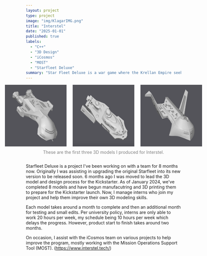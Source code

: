 ```yaml
---
layout: project
type: project
image: "img/KlagarIMG.png"
title: "Interstel"
date: "2025-01-01"
published: true
labels:
  - "C++"
  - "3D Design"
  - "iCosmos"
  - "MOST"
  - "Starfleet Deluxe"
summary: "Star Fleet Deluxe is a war game where the Krellan Empire seeks revenge against the United Galactic Alliance for past defeat."
---
```




<div style="display: flex; flex-direction: column; align-items: center;">
    <div style="display: flex; justify-content: center; gap: 20px;">
        <img src="/img/KlagarIMG.png" width="200px" class="img-thumbnail">
        <img src="/img/vacay/ship2.png" width="200px" class="img-thumbnail">
        <img src="/img/vacay/ship3.png" width="200px" class="img-thumbnail">
    </div>
    <p style="text-align: center; font-size: 14px; color: gray; margin-top: 10px;">
        These are the first three 3D models I produced for Interstel.
    </p>
</div>

Starfleet Deluxe is a project I've been working on with a team for 8 months now. Originally I was assisting in upgrading the original Starfleet into its new version to be released soon. 6 months ago I was moved to lead the 3D model and design process for the Kickstarter. As of January 2024, we've completed 8 models and have begun manufacutring and 3D printing them to prepare for the Kickstarter launch. Now, I manage interns who join my project and help them improve their own 3D modeling skills. 

Each model takes around a month to complete and then an additional month for testing and small edits. Per university policy, interns are only able to work 20 hours per week, my schedule being 10 hours per week which delays the progress. However, product start to finish takes around two months. 


On occasion, I assist with the iCosmos team on various projects to help improve the program, mostly working with the Mission Operations Support Tool (MOST). (https://www.interstel.tech/)
